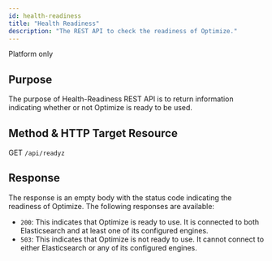 ```yaml
---
id: health-readiness
title: "Health Readiness"
description: "The REST API to check the readiness of Optimize."
---
```


<span class="badge badge--platform">Platform only</span>

## Purpose

The purpose of Health-Readiness REST API is to return information indicating whether or not Optimize is ready to be used.

## Method & HTTP Target Resource

GET `/api/readyz`

## Response

The response is an empty body with the status code indicating the readiness of Optimize. The following responses are available:

- `200`: This indicates that Optimize is ready to use. It is connected to both Elasticsearch and at least one of its configured engines.
- `503`: This indicates that Optimize is not ready to use. It cannot connect to either Elasticsearch or any of its configured engines.